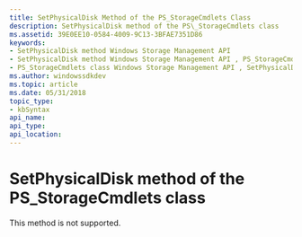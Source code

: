 ```yaml
---
title: SetPhysicalDisk Method of the PS_StorageCmdlets Class
description: SetPhysicalDisk method of the PS\_StorageCmdlets class
ms.assetid: 39E0EE10-0584-4009-9C13-3BFAE7351D86
keywords:
- SetPhysicalDisk method Windows Storage Management API
- SetPhysicalDisk method Windows Storage Management API , PS_StorageCmdlets class
- PS_StorageCmdlets class Windows Storage Management API , SetPhysicalDisk method
ms.author: windowssdkdev
ms.topic: article
ms.date: 05/31/2018
topic_type: 
- kbSyntax
api_name: 
api_type: 
api_location: 
---
```


# SetPhysicalDisk method of the PS\_StorageCmdlets class

This method is not supported.

 

 




